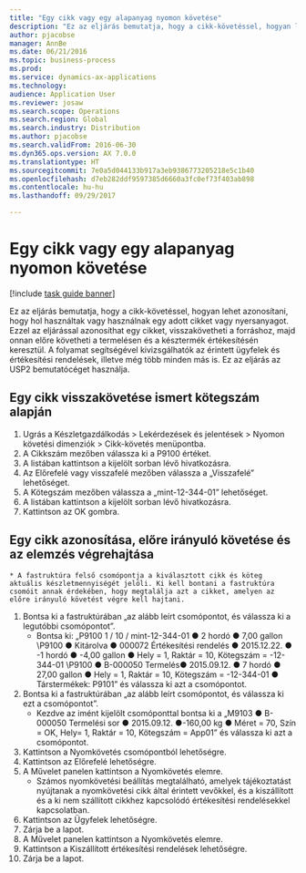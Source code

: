 ```yaml
---
title: "Egy cikk vagy egy alapanyag nyomon követése"
description: "Ez az eljárás bemutatja, hogy a cikk-követéssel, hogyan lehet azonosítani, hogy hol használtak vagy használnak egy adott cikket vagy nyersanyagot."
author: pjacobse
manager: AnnBe
ms.date: 06/21/2016
ms.topic: business-process
ms.prod: 
ms.service: dynamics-ax-applications
ms.technology: 
audience: Application User
ms.reviewer: josaw
ms.search.scope: Operations
ms.search.region: Global
ms.search.industry: Distribution
ms.author: pjacobse
ms.search.validFrom: 2016-06-30
ms.dyn365.ops.version: AX 7.0.0
ms.translationtype: HT
ms.sourcegitcommit: 7e0a5d044133b917a3eb9386773205218e5c1b40
ms.openlocfilehash: d7eb282ddf9597385d6660a3fc0ef73f403ab898
ms.contentlocale: hu-hu
ms.lasthandoff: 09/29/2017

---
```

# <a name="trace-an-item-or-raw-material"></a>Egy cikk vagy egy alapanyag nyomon követése

[!include [task guide banner](../../includes/task-guide-banner.md)]

Ez az eljárás bemutatja, hogy a cikk-követéssel, hogyan lehet azonosítani, hogy hol használtak vagy használnak egy adott cikket vagy nyersanyagot. Ezzel az eljárással azonosíthat egy cikket, visszakövetheti a forráshoz, majd onnan előre követheti a termelésen és a késztermék értékesítésén keresztül. A folyamat segítségével kivizsgálhatók az érintett ügyfelek és értékesítési rendelések, illetve még több minden más is. Ez az eljárás az USP2 bemutatócéget használja.


## <a name="trace-an-item-backwards-using-a-known-batch-number"></a>Egy cikk visszakövetése ismert kötegszám alapján
1. Ugrás a Készletgazdálkodás > Lekérdezések és jelentések > Nyomon követési dimenziók > Cikk-követés menüpontba.
2. A Cikkszám mezőben válassza ki a P9100 értéket.
3. A listában kattintson a kijelölt sorban lévő hivatkozásra.
4. Az Előrefelé vagy visszafelé mezőben válassza a „Visszafelé” lehetőséget.
5. A Kötegszám mezőben válassza a „mint-12-344-01” lehetőséget.
6. A listában kattintson a kijelölt sorban lévő hivatkozásra.
7. Kattintson az OK gombra.

## <a name="identify-an-item-trace-it-forward-and-make-an-analysis"></a>Egy cikk azonosítása, előre irányuló követése és az elemzés végrehajtása
    * A fastruktúra felső csomópontja a kiválasztott cikk és köteg aktuális készletmennyiségét jelöli. Ki kell bontani a fastruktúra csomóit annak érdekében, hogy megtalálja azt a cikket, amelyen az előre irányuló követést végre kell hajtani.   
1. Bontsa ki a fastruktúrában „az alább leírt csomópontot, és válassza ki a legutóbbi csomópontot”.
    * Bontsa ki: „P9100 1 / 10 / mint-12-344-01 ● 2 hordó ● 7,00 gallon \P9100 ● Kitárolva ● 000072 Értékesítési rendelés ● 2015.12.22. ● -1 hordó ● -4,00 gallon ● Hely = 1, Raktár = 10, Kötegszám = -12-344-01 \P9100 ● B-000050 Termelés● 2015.09.12. ● 7 hordó ● 27,00 gallon ● Hely = 1, Raktár = 10, Kötegszám = -12-344-01 ● Társtermékek: P9101” és válassza ki azt a csomópontot.     
2. Bontsa ki a fastruktúrában „az alább leírt csomópontot, és válassza ki ezt a csomópontot”.
    * Kezdve az imént kijelölt csomóponttal bontsa ki a „M9103 ● B-000050 Termelési sor ● 2015.09.12. ●-160,00 kg ● Méret = 70, Szín = OK, Hely= 1, Raktár = 10, Kötegszám = App01” és válassza ki azt a csomópontot.  
3. Kattintson a Nyomkövetés csomópontból lehetőségre.
4. Kattintson az Előrefelé lehetőségre.
5. A Művelet panelen kattintson a Nyomkövetés elemre.
    * Számos nyomkövetési beállítás megtalálható, amelyek tájékoztatást nyújtanak a nyomkövetési cikk által érintett vevőkkel, és a kiszállított és a ki nem szállított cikkhez kapcsolódó értékesítési rendelésekkel kapcsolatban.   
6. Kattintson az Ügyfelek lehetőségre.
7. Zárja be a lapot.
8. A Művelet panelen kattintson a Nyomkövetés elemre.
9. Kattintson a Kiszállított értékesítési rendelések lehetőségre.
10. Zárja be a lapot.

